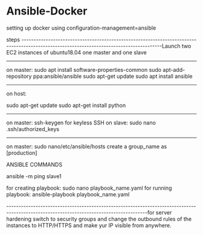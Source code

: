 # Ansible-Docker

setting up docker using configuration-management=ansible

steps
----------------------------------------------------------------------------------------------------------------------------------------Launch two EC2 instances of ubuntu18.04
one master and one slave

----------------------------------------------------------------------------------------------------------------------------------------
on master:
sudo apt install software-properties-common
sudo apt-add-repository ppa:ansible/ansible
sudo apt-get update
sudo apt install ansible

----------------------------------------------------------------------------------------------------------------------------------------

on host:
 
 sudo apt-get update
 sudo apt-get install python

----------------------------------------------------------------------------------------------------------------------------------------
on master: ssh-keygen for keyless SSH
on slave:  sudo nano .ssh/authorized_keys

----------------------------------------------------------------------------------------------------------------------------------------
 on master:
  sudo nano/etc/ansible/hosts
   create a group_name as [production]
   
ANSIBLE COMMANDS

ansible -m ping slave1

for creating playbook: sudo nano playbook_name.yaml
for running playbook:  ansible-playbook playbook_name.yaml

----------------------------------------------------------------------------------------------------------------------------------------for server hardening switch to security groups and change the outbound rules of the instances to HTTP/HTTPS and make yur IP visible from anywhere.
 
